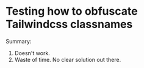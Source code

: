 # Testing how to obfuscate Tailwindcss classnames

Summary:
1. Doesn't work.
2. Waste of time. No clear solution out there.